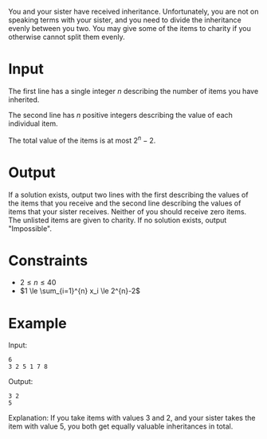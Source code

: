 You and your sister have received inheritance. Unfortunately, you are not on speaking terms with your sister, and you need to divide the inheritance evenly between you two. You may give some of the items to charity if you otherwise cannot split them evenly.

# Input

The first line has a single integer $n$ describing the number of items you have inherited.

The second line has $n$ positive integers describing the value of each individual item.

The total value of the items is at most $2^n - 2$.

# Output

If a solution exists, output two lines with the first describing the values of the items that you receive and the second line describing the values of items that your sister receives. Neither of you should receive zero items. The unlisted items are given to charity. If no solution exists, output "Impossible".

# Constraints

- $2 \le n \le 40$
- $1 \le \sum_{i=1}^{n} x_i \le 2^{n}-2$

# Example

Input:
```
6
3 2 5 1 7 8
```

Output:
```
3 2
5
```

Explanation: If you take items with values 3 and 2, and your sister takes the item with value 5, you both get equally valuable inheritances in total.
